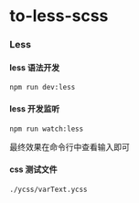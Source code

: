 # to-less-scss


### Less 

#### less 语法开发

```
npm run dev:less
```

#### less 开发监听
```
npm run watch:less
```

最终效果在命令行中查看输入即可

#### css 测试文件

```
./ycss/varText.ycss
```

